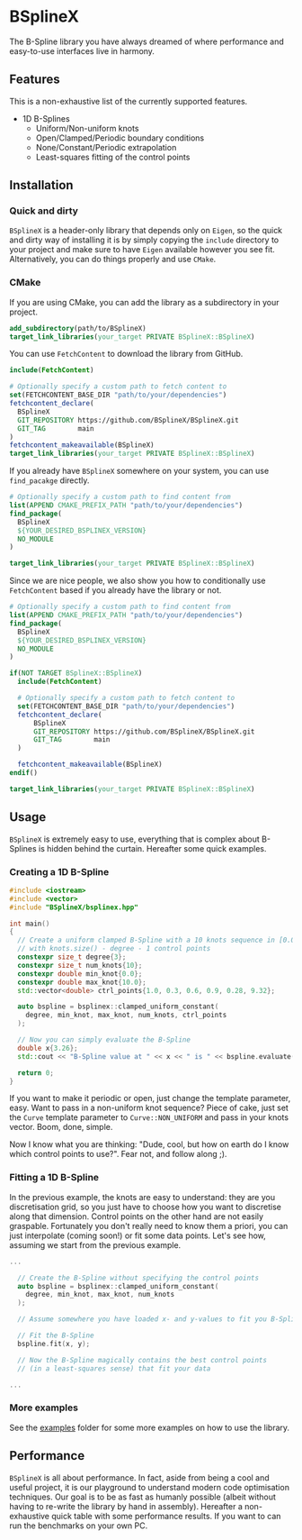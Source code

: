 # BSplineX

The B-Spline library you have always dreamed of where performance and easy-to-use interfaces live in harmony.

## Features

This is a non-exhaustive list of the currently supported features.

- 1D B-Splines
  - Uniform/Non-uniform knots
  - Open/Clamped/Periodic boundary conditions
  - None/Constant/Periodic extrapolation
  - Least-squares fitting of the control points

## Installation

### Quick and dirty

`BSplineX` is a header-only library that depends only on `Eigen`, so the quick and dirty way of installing it is by simply copying the `include` directory to your project and make sure to have `Eigen` available however you see fit. Alternatively, you can do things properly and use `CMake`.

### CMake

If you are using CMake, you can add the library as a subdirectory in your project.

```cmake
add_subdirectory(path/to/BSplineX)
target_link_libraries(your_target PRIVATE BSplineX::BSplineX)
```

You can use `FetchContent` to download the library from GitHub.

```cmake
include(FetchContent)

# Optionally specify a custom path to fetch content to
set(FETCHCONTENT_BASE_DIR "path/to/your/dependencies")
fetchcontent_declare(
  BSplineX
  GIT_REPOSITORY https://github.com/BSplineX/BSplineX.git
  GIT_TAG        main
)
fetchcontent_makeavailable(BSplineX)
target_link_libraries(your_target PRIVATE BSplineX::BSplineX)
```

If you already have `BSplineX` somewhere on your system, you can use `find_pacakge` directly.

```cmake
# Optionally specify a custom path to find content from
list(APPEND CMAKE_PREFIX_PATH "path/to/your/dependencies")
find_package(
  BSplineX
  ${YOUR_DESIRED_BSPLINEX_VERSION}
  NO_MODULE
)

target_link_libraries(your_target PRIVATE BSplineX::BSplineX)
```

Since we are nice people, we also show you how to conditionally use `FetchContent` based if you already have the library or not.

```cmake
# Optionally specify a custom path to find content from
list(APPEND CMAKE_PREFIX_PATH "path/to/your/dependencies")
find_package(
  BSplineX
  ${YOUR_DESIRED_BSPLINEX_VERSION}
  NO_MODULE
)

if(NOT TARGET BSplineX::BSplineX)
  include(FetchContent)

  # Optionally specify a custom path to fetch content to
  set(FETCHCONTENT_BASE_DIR "path/to/your/dependencies")
  fetchcontent_declare(
      BSplineX
      GIT_REPOSITORY https://github.com/BSplineX/BSplineX.git
      GIT_TAG        main
  )

  fetchcontent_makeavailable(BSplineX)
endif()

target_link_libraries(your_target PRIVATE BSplineX::BSplineX)
```

## Usage

`BSplineX` is extremely easy to use, everything that is complex about B-Splines is hidden behind the curtain. Hereafter some quick examples.

### Creating a 1D B-Spline

```cpp
#include <iostream>
#include <vector>
#include "BSplineX/bsplinex.hpp"

int main()
{
  // Create a uniform clamped B-Spline with a 10 knots sequence in [0.0, 10.0]
  // with knots.size() - degree - 1 control points
  constexpr size_t degree{3};
  constexpr size_t num_knots{10};
  constexpr double min_knot{0.0};
  constexpr double max_knot{10.0};
  std::vector<double> ctrl_points{1.0, 0.3, 0.6, 0.9, 0.28, 9.32};

  auto bspline = bsplinex::clamped_uniform_constant(
    degree, min_knot, max_knot, num_knots, ctrl_points
  );

  // Now you can simply evaluate the B-Spline
  double x{3.26};
  std::cout << "B-Spline value at " << x << " is " << bspline.evaluate(x) << std::endl;

  return 0;
}
```

If you want to make it periodic or open, just change the template parameter, easy. Want to pass in a non-uniform knot sequence? Piece of cake, just set the `Curve` template parameter to `Curve::NON_UNIFORM` and pass in your knots vector. Boom, done, simple.

Now I know what you are thinking: "Dude, cool, but how on earth do I know which control points to use?". Fear not, and follow along ;).

### Fitting a 1D B-Spline

In the previous example, the knots are easy to understand: they are you discretisation grid, so you just have to choose how you want to discretise along that dimension. Control points on the other hand are not easily graspable. Fortunately you don't really need to know them a priori, you can just interpolate (coming soon!) or fit some data points. Let's see how, assuming we start from the previous example.

```cpp
...

  // Create the B-Spline without specifying the control points
  auto bspline = bsplinex::clamped_uniform_constant(
    degree, min_knot, max_knot, num_knots
  );

  // Assume somewhere you have loaded x- and y-values to fit you B-Spline to

  // Fit the B-Spline
  bspline.fit(x, y);

  // Now the B-Spline magically contains the best control points
  // (in a least-squares sense) that fit your data

...
```

### More examples

See the [examples](examples) folder for some more examples on how to use the library.

## Performance

`BSplineX` is all about performance. In fact, aside from being a cool and useful project, it is our playground to understand modern code optimisation techniques. Our goal is to be as fast as humanly possible (albeit without having to re-write the library by hand in assembly). Hereafter a non-exhaustive quick table with some performance results. If you want to can run the benchmarks on your own PC.
